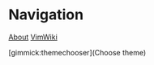 # Navigation


[About](about.md)
[VimWiki](post/VimWiki.md)









[gimmick:themechooser](Choose theme)

















